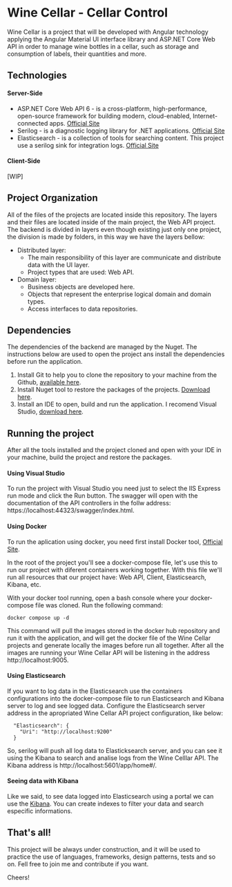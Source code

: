 # Wine Cellar - Cellar Control

Wine Cellar is a project that will be developed with Angular technology applying the Angular Material UI interface library and ASP.NET Core Web API in order to manage wine bottles in a cellar, such as storage and consumption of labels, their quantities and more.

## Technologies

#### Server-Side
- ASP.NET Core Web API 6 - is a cross-platform, high-performance, open-source framework for building modern, cloud-enabled, Internet-connected apps. [Official Site](https://learn.microsoft.com/en-us/aspnet/core/introduction-to-aspnet-core?view=aspnetcore-6.0)
- Serilog -  is a diagnostic logging library for .NET applications. [Official Site](https://serilog.net/)
- Elasticsearch - is a collection of tools for searching content. This project use a serilog sink for integration logs. [Official Site](https://www.elastic.co/pt/enterprise-search)

#### Client-Side
[WIP]

## Project Organization

All of the files of the projects are located inside this repository. The layers and their files are located inside of the main project, the Web API project. 
The backend is divided in layers even though existing just only one project, the division is made by folders, in this way we have the layers bellow:

- Distributed layer:
   - The main responsibility of this layer are communicate and distribute data with the UI layer.
   - Project types that are used: Web API.
- Domain layer: 
  - Business objects are developed here.
  - Objects that represent the enterprise logical domain and domain types.
  - Access interfaces to data repositories.

## Dependencies

The dependencies of the backend are managed by the Nuget. The instructions below are used to open the project ans install the dependencies before run the application.

1. Install Git to help you to clone the repository to your machine from the Github, [available here](https://gitforwindows.org/).
2. Install Nuget tool to restore the packages of the projects. [Download here](https://www.nuget.org/downloads).
3. Install an IDE to open, build and run the application. I recomend Visual Studio, [download here](https://visualstudio.microsoft.com/pt-br/downloads/).

## Running the project

After all the tools installed and the project cloned and open with your IDE in your machine, build the project and restore the packages.

#### Using Visual Studio

To run the project with Visual Studio you need just to select the IIS Express run mode and click the Run button. The swagger will open with the documentation of the API controllers in the follw address: https://localhost:44323/swagger/index.html.

#### Using Docker

To run the aplication using docker, you need first install Docker tool, [Official Site](https://www.docker.com/).

In the root of the project you'll see a docker-compose file, let's use this to run our project with diferent containers working together. With this file we'll run all resources that our project have: Web API, Client, Elasticsearch, Kibana, etc.

With your docker tool running, open a bash console where your docker-compose file was cloned. Run the following command:

```
docker compose up -d
```
This command will pull the images stored in the docker hub repository and run it with the application, and will get the docker file of the Wine Cellar projects and generate locally the images before run all together.
After all the images are running your Wine Cellar API will be listening in the address http://localhost:9005.

#### Using Elasticsearch

If you want to log data in the Elasticsearch use the containers configurations into the docker-compose file to run Elasticsearch and Kibana server to log and see logged data. Configure the Elasticsearch server address in the apropriated Wine Cellar API project configuration, like below:

```
  "Elasticsearch": {
    "Uri": "http://localhost:9200"
  }
```
So, serilog will push all log data to Elasticksearch server, and you can see it using the Kibana to search and analise logs from the Wine Celllar API. The Kibana address is http://localhost:5601/app/home#/.

#### Seeing data with Kibana

Like we said, to see data logged into Elasticsearch using a portal we can use the [Kibana](https://www.elastic.co/pt/kibana/). You can create indexes to filter your data and search especific informations.

## That's all!

This project will be always under construction, and it will be used to practice the use of languages, frameworks, design patterns, tests and so on. Fell free to join me and contribute if you want.

Cheers!